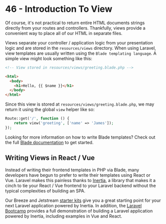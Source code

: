 # 46 - Introduction To View

Of course, it's not practical to return entire HTML documents strings directly from your routes and controllers. Thankfully, views provide a convenient way to place all of our HTML in separate files.

Views separate your controller / application logic from your presentation logic and are stored in the `resources/views` directory. When using Laravel, view templates are usually written using the `Blade templating language`. A simple view might look something like this:

```html
<!-- View stored in resources/views/greeting.blade.php -->

<html>
  <body>
    <h1>Hello, {{ $name }}</h1>
  </body>
</html>
```

Since this view is stored at `resources/views/greeting.blade.php`, we may return it using the global `view` helper like so:

```php
Route::get('/', function () {
    return view('greeting', ['name' => 'James']);
});
```

Looking for more information on how to write Blade templates? Check out the full [Blade documentation](https://laravel.com/docs/10.x/blade) to get started.

## Writing Views in React / Vue

Instead of writing their frontend templates in PHP via Blade, many developers have begun to prefer to write their templates using React or Vue. Laravel makes this painless thanks to [Inertia](https://inertiajs.com), a library that makes it a cinch to tie your React / Vue frontend to your Laravel backend without the typical complexities of building an SPA.

Our Breeze and Jetstream [starter kits](https://laravel.com/docs/10.x/starter-kits) give you a great starting point for your next Laravel application powered by Inertia. In addition, the [Laravel Bootcamp](https://bootcamp.laravel.com) provides a full demonstration of building a Laravel application powered by Inertia, including examples in Vue and React.
